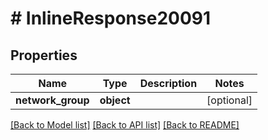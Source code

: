 # # InlineResponse20091

## Properties

Name | Type | Description | Notes
------------ | ------------- | ------------- | -------------
**network_group** | **object** |  | [optional]

[[Back to Model list]](../../README.md#models) [[Back to API list]](../../README.md#endpoints) [[Back to README]](../../README.md)
